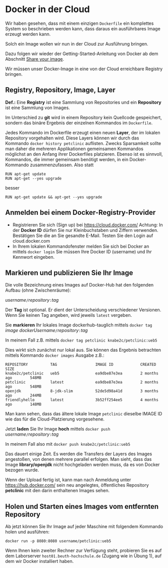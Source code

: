 # Docker in der Cloud

Wir haben gesehen, dass mit einem einzigen `Dockerfile` ein komplettes System so beschrieben werden kann, dass daraus ein ausführbares Image erzeugt werden kann.

Solch ein Image wollen wir nun in der Cloud zur Ausführung bringen.

Dazu folgen wir wieder der Getting-Started-Anleitung von Docker ab dem Abschnitt [Share your image](https://docs.docker.com/get-started/part2/#share-your-image).

Wir müssen unser Docker-Image in eine von der Cloud erreichbare Registry bringen.

## Registry, Repository, Image, Layer

**Def.:** Eine **Registry** ist eine Sammlung von Repositories und ein **Repository** ist eine Sammlung von Images. 

Im Unterschied zu **git** wird in einem Repository kein Quellcode gespeichert, sondern das binäre Ergebnis der einzelnen Kommandos im `Dockerfile`.  

Jedes Kommando im Dockerfile erzeugt einen neuen **Layer**, der im lokalen Repository vorgehalten wird. Diese Layers können wir durch das Kommando `docker history petclinic` auflisten. Zwecks Sparsamkeit sollte man daher die mehreren Applikationen gemeinsamen Kommandos möglichst an den Anfang ihrer Dockerfiles platzieren. Ebenso ist es sinnvoll, Kommandos, die immer gemeinsam benötigt werden, in ein Docker-Kommando zusammenzufassen. Also statt

```
RUN apt-get update
RUN apt-get --yes upgrade
```

besser 

`RUN apt-get update && apt-get --yes upgrade`

## Anmelden bei einem Docker-Registry-Provider

* Registrieren Sie sich (Sign up) bei https://cloud.docker.com/
  Achtung: In der **Docker ID** dürfen Sie nur Kleinbuchstaben und Ziffern verwenden.
  Bestätigen Sie die an Sie gesandte E-Mail.
  Testen Sie den Login auf cloud.docker.com
* In Ihrem lokalen Kommandofenster melden Sie sich bei Docker an mittels
  `docker login`
  Sie müssen Ihre Docker ID (username) und Ihr Kennwort eingeben.

## Markieren und publizieren Sie Ihr Image

Die volle Bezeichnung eines Images auf Docker-Hub hat den folgenden Aufbau (ohne Zwischenräume): 

*username*`/`*repository*`:`*tag*

Der **Tag** ist optional. Er dient der Unterscheidung verschiedener Versionen. Wenn Sie keinen Tag angeben, wird jeweils `latest` vergeben.

Sie **markieren** Ihr lokales Image dockerhub-tauglich mittels 
`docker tag ` *image dockerUsername*`/`*repository*`:`*tag*

In meinem Fall z.B. mittels
`docker tag petclinic knabe2c/petclinic:ueb5`

Dies wirkt sich zunächst nur lokal aus. Sie können das Ergebnis betrachten mittels Kommando
`docker images`
Ausgabe z.B.:

```
REPOSITORY          TAG                 IMAGE ID            CREATED             SIZE
knabe2c/petclinic   ueb5                ea9dbe87e3ea        2 months ago        548MB
petclinic           latest              ea9dbe87e3ea        2 months ago        548MB
openjdk             8-jdk-slim          52de5d98a41d        3 months ago        244MB
friendlyhello       latest              3b52ff254ee5        4 months ago        148MB
```

Man kann sehen, dass das ältere lokale Image `petclinic` dieselbe IMAGE ID wie das für die Cloud-Platzierung vorgesehene.

Jetzt **laden** Sie Ihr Image **hoch** mittels `docker push` *username*`/`*repository*`:`*tag*

In meinem Fall also mit
`docker push knabe2c/petclinic:ueb5`

Das dauert einige Zeit. Es werden die Transfers der Layers des Images angestoßen, von denen mehrere parallel erfolgen. Man sieht, dass das Image **library/openjdk** nicht hochgeladen werden muss, da es von Docker bezogen wurde.

Wenn der Upload fertig ist, kann man nach Anmeldung unter https://hub.docker.com/ sein neu angelegtes, öffentliches Repository **petclinic** mit den darin enthaltenen Images sehen.

## Holen und Starten eines Images vom entfernten Repository

Ab jetzt können Sie Ihr Image auf jeder Maschine mit folgendem Kommando holen und ausführen:

`docker run -p 8080:8080 username/petclinic:ueb5`

Wenn Ihnen kein zweiter Rechner zur Verfügung steht, probieren Sie es auf dem Laborserver `host01.beuth-hochschule.de` (Zugang wie in Übung 1), auf dem wir Docker installiert haben.